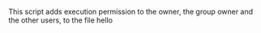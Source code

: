 This script adds execution permission to the owner, the group owner and the other users, to the file hello
